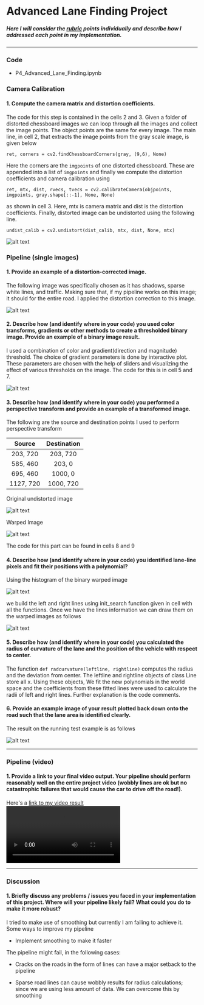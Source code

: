 # **Advanced Lane Finding Project**

[//]: # (Image References)

[image1]: ./example_images/chessboard_dist.png "Undistorted"
[image2]: ./example_images/dist_undist.png "Road Transformed"
[image3]: ./example_images/sliders1.png "Binary Example"
[image4]: ./examples/warped_straight_lines.jpg "Warp Example"
[image5]: ./examples/color_fit_lines.jpg "Fit Visual"
[image6]: ./examples/example_output.jpg "Output"
[video1]: ./project_video.mp4 "Video"
[image41]: ./example_images/img_lines.png
[image42]: ./example_images/warped_transform.png
[image51]: ./example_images/histogram.png
[image52]: ./example_images/lane_lines.png
[image61]: ./example_images/radius_dist.png
[video2]: ./project_video_lanes_grad1.mp4 "Video"

##### Here I will consider the [rubric](https://review.udacity.com/#!/rubrics/571/view) points individually and describe how I addressed each point in my implementation.  

---

### Code
* P4_Advanced_Lane_Finding.ipynb

### Camera Calibration

#### 1. Compute the camera matrix and distortion coefficients.


The code for this step is contained in the cells 2 and 3. Given a folder of distorted chessboard images we can loop through all the images and collect the image points. The object points are the same for every image. The main line, in cell 2, that extracts the image points from the gray scale image, is given below

``ret, corners = cv2.findChessboardCorners(gray, (9,6), None)``

Here the corners are the ``imgpoints`` of one distorted chessboard. These are appended into a list of ``imgpoints`` and finally we compute the distortion coefficients and camera calibration using

``ret, mtx, dist, rvecs, tvecs = cv2.calibrateCamera(objpoints, imgpoints, gray.shape[::-1], None, None) ``

as shown in cell 3. Here, mtx is camera matrix and dist is the distortion coefficients. Finally, distorted image can be undistorted using the following line.

``undist_calib = cv2.undistort(dist_calib, mtx, dist, None, mtx)``


![alt text][image1]

### Pipeline (single images)


#### 1. Provide an example of a distortion-corrected image.

The following image was specifically chosen as it has shadows, sparse white lines, and traffic. Making sure that, if my pipeline works on this image; it should for the entire road. I applied the distortion correction to this image.

![alt text][image2]

#### 2. Describe how (and identify where in your code) you used color transforms, gradients or other methods to create a thresholded binary image.  Provide an example of a binary image result.

I used a combination of color and gradient(direction and magnitude) threshold. The choice of gradient parameters is done by interactive plot. These parameters are chosen with the help of sliders and visualizing the effect of various thresholds on the image. The code for this is in cell 5 and 7.




![alt text][image3]

#### 3. Describe how (and identify where in your code) you performed a perspective transform and provide an example of a transformed image.

The following are the source and destination points I used to perform perspective transform


| Source        | Destination   |
|:-------------:|:-------------:|
| 203, 720      | 203, 720      |
| 585, 460      | 203, 0        |
| 695, 460      | 1000, 0       |
| 1127, 720     | 1000, 720     |

Original undistorted image

![alt text][image41]

Warped Image

![alt text][image42]

The code for this part can be found in cells 8 and 9

#### 4. Describe how (and identify where in your code) you identified lane-line pixels and fit their positions with a polynomial?

Using the histogram of the binary warped image

![alt text][image51]

we build the left and right lines using init_search function given in cell with all the functions. Once we have the lines information we can draw them on the warped images as follows

![alt text][image52]


#### 5. Describe how (and identify where in your code) you calculated the radius of curvature of the lane and the position of the vehicle with respect to center.

The function ``def radcurvature(leftline, rightline)`` computes the radius and the deviation from center. The leftline and rightline objects of class Line store all x. Using these objects,  We fit the new polynomials in the world space and the coefficients from these fitted lines were used to calculate the radii of left and right lines. Further explanation is the code comments.


#### 6. Provide an example image of your result plotted back down onto the road such that the lane area is identified clearly.

The result on the running test example is as follows

![alt text][image61]

---

### Pipeline (video)

#### 1. Provide a link to your final video output.  Your pipeline should perform reasonably well on the entire project video (wobbly lines are ok but no catastrophic failures that would cause the car to drive off the road!).

Here's a [link to my video result](./project_video_lanes_grad1.mp4)
![alt text][video2]

---

### Discussion

#### 1. Briefly discuss any problems / issues you faced in your implementation of this project.  Where will your pipeline likely fail?  What could you do to make it more robust?

I tried to make use of smoothing but currently I am failing to achieve it.
Some ways to improve my pipeline

* Implement smoothing to make it faster

The pipeline might fail, in the following cases:

* Cracks on the roads in the form of lines can have a major setback to the pipeline

* Sparse road lines can cause wobbly results for radius calculations; since we are using less amount of data. We can overcome this by smoothing
